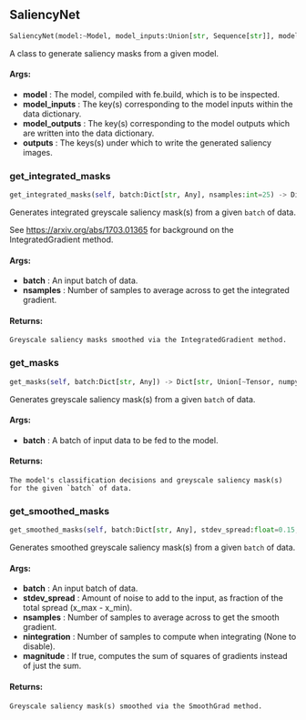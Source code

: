 ## SaliencyNet
```python
SaliencyNet(model:~Model, model_inputs:Union[str, Sequence[str]], model_outputs:Union[str, Sequence[str]], outputs:Union[str, List[str]]='saliency')
```
A class to generate saliency masks from a given model.


#### Args:

* **model** :  The model, compiled with fe.build, which is to be inspected.
* **model_inputs** :  The key(s) corresponding to the model inputs within the data dictionary.
* **model_outputs** :  The key(s) corresponding to the model outputs which are written into the data dictionary.
* **outputs** :  The keys(s) under which to write the generated saliency images.

### get_integrated_masks
```python
get_integrated_masks(self, batch:Dict[str, Any], nsamples:int=25) -> Dict[str, Union[~Tensor, numpy.ndarray]]
```
Generates integrated greyscale saliency mask(s) from a given `batch` of data.

See https://arxiv.org/abs/1703.01365 for background on the IntegratedGradient method.


#### Args:

* **batch** :  An input batch of data.
* **nsamples** :  Number of samples to average across to get the integrated gradient.

#### Returns:
    Greyscale saliency masks smoothed via the IntegratedGradient method.

### get_masks
```python
get_masks(self, batch:Dict[str, Any]) -> Dict[str, Union[~Tensor, numpy.ndarray]]
```
Generates greyscale saliency mask(s) from a given `batch` of data.


#### Args:

* **batch** :  A batch of input data to be fed to the model.

#### Returns:
    The model's classification decisions and greyscale saliency mask(s) for the given `batch` of data.

### get_smoothed_masks
```python
get_smoothed_masks(self, batch:Dict[str, Any], stdev_spread:float=0.15, nsamples:int=25, nintegration:Union[int, NoneType]=None, magnitude:bool=True) -> Dict[str, Union[~Tensor, numpy.ndarray]]
```
Generates smoothed greyscale saliency mask(s) from a given `batch` of data.


#### Args:

* **batch** :  An input batch of data.
* **stdev_spread** :  Amount of noise to add to the input, as fraction of the total spread (x_max - x_min).
* **nsamples** :  Number of samples to average across to get the smooth gradient.
* **nintegration** :  Number of samples to compute when integrating (None to disable).
* **magnitude** :  If true, computes the sum of squares of gradients instead of just the sum.

#### Returns:
    Greyscale saliency mask(s) smoothed via the SmoothGrad method.